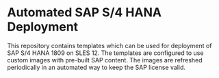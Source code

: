# Automated SAP S/4 HANA Deployment
This repository contains templates which can be used for deployment of SAP S/4 HANA 1809 on SLES 12. The templates are configured to use custom images with pre-built SAP content. The images are refreshed periodically in an automated way to keep the SAP license valid.

